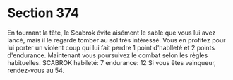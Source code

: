 # Section 374

En tournant la tête, le Scabrok évite aisément le sable que vous 
lui avez lancé, mais il le regarde tomber au sol très intéressé. 
Vous en profitez pour lui porter un violent coup qui lui fait 
perdre 1 point d'hablleté et 2 points d'endurance. Maintenant 
vous poursuivez le combat selon les règles habituelles. 
SCABROK habileté: 7 endurance: 12 Si vous êtes vainqueur, 
rendez-vous au 54.